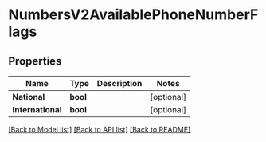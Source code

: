 # NumbersV2AvailablePhoneNumberFlags

## Properties

Name | Type | Description | Notes
------------ | ------------- | ------------- | -------------
**National** | **bool** |  |[optional] 
**International** | **bool** |  |[optional] 

[[Back to Model list]](../README.md#documentation-for-models) [[Back to API list]](../README.md#documentation-for-api-endpoints) [[Back to README]](../README.md)


